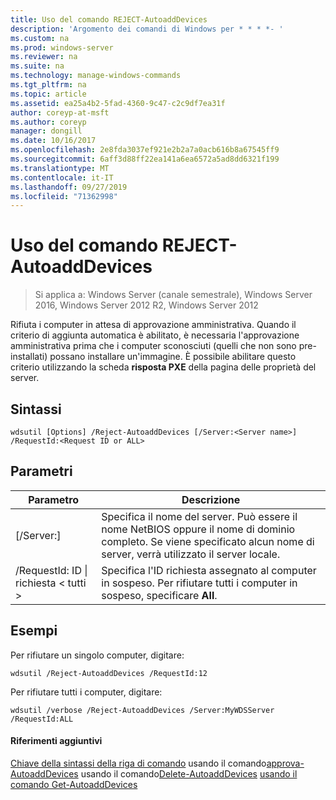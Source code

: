 ```yaml
---
title: Uso del comando REJECT-AutoaddDevices
description: 'Argomento dei comandi di Windows per * * * *- '
ms.custom: na
ms.prod: windows-server
ms.reviewer: na
ms.suite: na
ms.technology: manage-windows-commands
ms.tgt_pltfrm: na
ms.topic: article
ms.assetid: ea25a4b2-5fad-4360-9c47-c2c9df7ea31f
author: coreyp-at-msft
ms.author: coreyp
manager: dongill
ms.date: 10/16/2017
ms.openlocfilehash: 2e8fda3037ef921e2b2a7a0acb616b8a67545ff9
ms.sourcegitcommit: 6aff3d88ff22ea141a6ea6572a5ad8dd6321f199
ms.translationtype: MT
ms.contentlocale: it-IT
ms.lasthandoff: 09/27/2019
ms.locfileid: "71362998"
---
```

# <a name="using-the-reject-autoadddevices-command"></a>Uso del comando REJECT-AutoaddDevices

>Si applica a: Windows Server (canale semestrale), Windows Server 2016, Windows Server 2012 R2, Windows Server 2012

Rifiuta i computer in attesa di approvazione amministrativa. Quando il criterio di aggiunta automatica è abilitato, è necessaria l'approvazione amministrativa prima che i computer sconosciuti (quelli che non sono pre-installati) possano installare un'immagine. È possibile abilitare questo criterio utilizzando la scheda **risposta PXE** della pagina delle proprietà del server.
## <a name="syntax"></a>Sintassi
```
wdsutil [Options] /Reject-AutoaddDevices [/Server:<Server name>] /RequestId:<Request ID or ALL>
```
## <a name="parameters"></a>Parametri
|Parametro|Descrizione|
|-------|--------|
|[/Server:<Server name>]|Specifica il nome del server. Può essere il nome NetBIOS oppure il nome di dominio completo. Se viene specificato alcun nome di server, verrà utilizzato il server locale.|
|/RequestId: ID &#124; richiesta < tutti >|Specifica l'ID richiesta assegnato al computer in sospeso. Per rifiutare tutti i computer in sospeso, specificare **All**.|
## <a name="BKMK_examples"></a>Esempi
Per rifiutare un singolo computer, digitare:
```
wdsutil /Reject-AutoaddDevices /RequestId:12
```
Per rifiutare tutti i computer, digitare:
```
wdsutil /verbose /Reject-AutoaddDevices /Server:MyWDSServer /RequestId:ALL
```
#### <a name="additional-references"></a>Riferimenti aggiuntivi
[Chiave della sintassi della riga di comando](command-line-syntax-key.md)
 usando il comando[approva-AutoaddDevices](using-the-approve-autoadddevices-command.md)
 usando il comando[Delete-AutoaddDevices](using-the-delete-autoadddevices-command.md)
[usando il comando Get-AutoaddDevices](using-the-get-autoadddevices-command.md)

